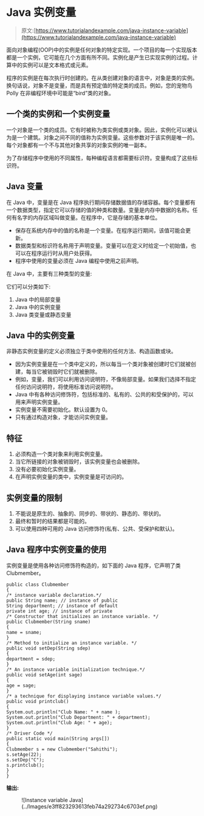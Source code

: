 # Java 实例变量

> 原文:[https://www.tutorialandexample.com/java-instance-variable](https://www.tutorialandexample.com/java-instance-variable)

面向对象编程(OOP)中的实例是任何对象的特定实现。一个项目的每一个实现版本都是一个实例，它可能在几个方面有所不同。实例化是产生已实现实例的过程。计算中的实例可以是文本格式或元素。

程序的实例是在每次执行时创建的。在从类创建对象的语言中，对象是类的实例。换句话说，对象不是变量，而是具有预定值的特定类的成员。例如，您的宠物鸟 Polly 在非编程环境中可能是“bird”类的对象。

## 一个类的实例和一个实例变量

一个对象是一个类的成员。它有时被称为类实例或类对象。因此，实例化可以被认为是一个建筑。对象之间不同的值称为实例变量。这些参数对于该实例是唯一的。每个对象都有一个不与其他对象共享的对象实例的唯一副本。

为了存储程序中使用的不同属性，每种编程语言都需要标识符。变量构成了这些标识符。

## Java 变量

在 Java 中，变量是在 Java 程序执行期间存储数据值的存储容器。每个变量都有一个数据类型，指定它可以存储的值的种类和数量。变量是内存中数据的名称。任何有名字的内存区域叫做变量。在程序中，它是存储的基本单位。

*   保存在系统内存中的值的名称是一个变量。在程序运行期间，该值可能会更新。
*   数据类型和标识符名称用于声明变量。变量可以在定义时给定一个初始值，也可以在程序运行时从用户处获得。
*   程序中使用的变量必须在 Java 编程中使用之前声明。

在 Java 中，主要有三种类型的变量:

它们可以分类如下:

1.  Java 中的局部变量
2.  Java 中的实例变量
3.  Java 类变量或静态变量

## Java 中的实例变量

非静态实例变量的定义必须独立于类中使用的任何方法、构造函数或块。

*   因为实例变量是在一个类中定义的，所以每当一个类对象被创建时它们就被创建，每当它被销毁时它们就被删除。
*   例如，变量，我们可以利用访问说明符，不像局部变量。如果我们选择不指定任何访问说明符，将使用标准访问说明符。
*   Java 中有各种访问修饰符，包括标准的、私有的、公共的和受保护的，可以用来声明实例变量。
*   实例变量不需要初始化。默认设置为 0。
*   只有通过构造对象，才能访问实例变量。

## 特征

1.  必须构造一个类对象来利用实例变量。
2.  当它所链接的对象被销毁时，该实例变量也会被删除。
3.  没有必要初始化实例变量。
4.  在声明实例变量的类中，实例变量是可访问的。

## 实例变量的限制

1.  不能说是原生的、抽象的、同步的、带状的、静态的、带状的。
2.  最终和暂时的结果都是可能的。
3.  可以使用四种可用的 Java 访问修饰符(私有、公共、受保护和默认)。

## Java 程序中实例变量的使用

实例变量是使用各种访问修饰符构造的，如下面的 Java 程序，它声明了类 Clubmember。

```
public class Clubmember 
{ 
/* instance variable declaration.*/ 
public String name; // instance of public 
String department; // instance of default
private int age; // instance of private 
/* Constructor that initializes an instance variable. */ 
public Clubmember(String sname) 
{ 
name = sname; 
} 
/* Method to initialize an instance variable. */ 
public void setDep(String sdep) 
{ 
department = sdep; 
} 
/* An instance variable initialization technique.*/ 
public void setAge(int sage) 
{ 
age = sage; 
} 
/* a technique for displaying instance variable values.*/ 
public void printclub() 
{ 
System.out.println("Club Name: " + name ); 
System.out.println("Club Department: " + department); 
System.out.println("Club Age: " + age); 
} 
/* Driver Code */ 
public static void main(String args[]) 
{ 
Clubmember s = new Clubmember("Sahithi"); 
s.setAge(22); 
s.setDep("C"); 
s.printclub(); 
} 
}
```

**输出:**

<figure class="wp-block-image">![Instance variable Java](../Images/e3ff823293613feb74a292734c6703ef.png)</figure>